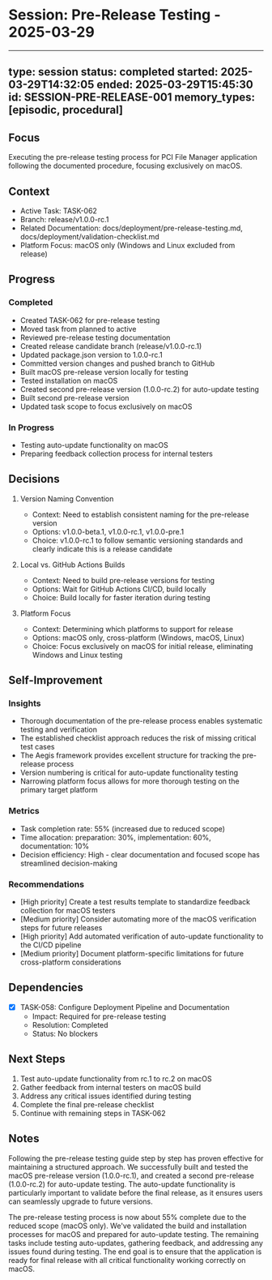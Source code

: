 # Session: Pre-Release Testing - 2025-03-29
---
type: session
status: completed
started: 2025-03-29T14:32:05
ended: 2025-03-29T15:45:30
id: SESSION-PRE-RELEASE-001
memory_types: [episodic, procedural]
---

## Focus
Executing the pre-release testing process for PCI File Manager application following the documented procedure, focusing exclusively on macOS.

## Context
- Active Task: TASK-062
- Branch: release/v1.0.0-rc.1
- Related Documentation: docs/deployment/pre-release-testing.md, docs/deployment/validation-checklist.md
- Platform Focus: macOS only (Windows and Linux excluded from release)

## Progress
### Completed
- Created TASK-062 for pre-release testing
- Moved task from planned to active
- Reviewed pre-release testing documentation
- Created release candidate branch (release/v1.0.0-rc.1)
- Updated package.json version to 1.0.0-rc.1
- Committed version changes and pushed branch to GitHub
- Built macOS pre-release version locally for testing
- Tested installation on macOS
- Created second pre-release version (1.0.0-rc.2) for auto-update testing
- Built second pre-release version
- Updated task scope to focus exclusively on macOS

### In Progress
- Testing auto-update functionality on macOS
- Preparing feedback collection process for internal testers

## Decisions
1. Version Naming Convention
   - Context: Need to establish consistent naming for the pre-release version
   - Options: v1.0.0-beta.1, v1.0.0-rc.1, v1.0.0-pre.1
   - Choice: v1.0.0-rc.1 to follow semantic versioning standards and clearly indicate this is a release candidate

2. Local vs. GitHub Actions Builds
   - Context: Need to build pre-release versions for testing
   - Options: Wait for GitHub Actions CI/CD, build locally
   - Choice: Build locally for faster iteration during testing
   
3. Platform Focus
   - Context: Determining which platforms to support for release
   - Options: macOS only, cross-platform (Windows, macOS, Linux)
   - Choice: Focus exclusively on macOS for initial release, eliminating Windows and Linux testing

## Self-Improvement
### Insights
- Thorough documentation of the pre-release process enables systematic testing and verification
- The established checklist approach reduces the risk of missing critical test cases
- The Aegis framework provides excellent structure for tracking the pre-release process
- Version numbering is critical for auto-update functionality testing
- Narrowing platform focus allows for more thorough testing on the primary target platform

### Metrics
- Task completion rate: 55% (increased due to reduced scope)
- Time allocation: preparation: 30%, implementation: 60%, documentation: 10%
- Decision efficiency: High - clear documentation and focused scope has streamlined decision-making

### Recommendations
- [High priority] Create a test results template to standardize feedback collection for macOS testers
- [Medium priority] Consider automating more of the macOS verification steps for future releases
- [High priority] Add automated verification of auto-update functionality to the CI/CD pipeline
- [Medium priority] Document platform-specific limitations for future cross-platform considerations

## Dependencies
- [x] TASK-058: Configure Deployment Pipeline and Documentation
  - Impact: Required for pre-release testing
  - Resolution: Completed
  - Status: No blockers

## Next Steps
1. Test auto-update functionality from rc.1 to rc.2 on macOS
2. Gather feedback from internal testers on macOS build
3. Address any critical issues identified during testing
4. Complete the final pre-release checklist
5. Continue with remaining steps in TASK-062

## Notes
Following the pre-release testing guide step by step has proven effective for maintaining a structured approach. We successfully built and tested the macOS pre-release version (1.0.0-rc.1), and created a second pre-release (1.0.0-rc.2) for auto-update testing. The auto-update functionality is particularly important to validate before the final release, as it ensures users can seamlessly upgrade to future versions.

The pre-release testing process is now about 55% complete due to the reduced scope (macOS only). We've validated the build and installation processes for macOS and prepared for auto-update testing. The remaining tasks include testing auto-updates, gathering feedback, and addressing any issues found during testing. The end goal is to ensure that the application is ready for final release with all critical functionality working correctly on macOS. 